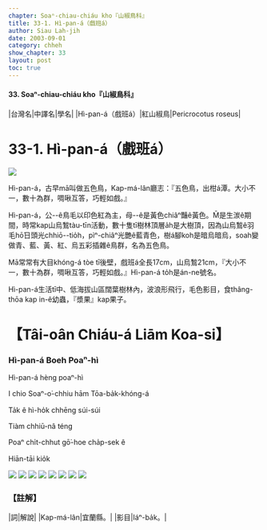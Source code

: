 ```yaml
---
chapter: Soaⁿ-chiau-chiáu kho『山椒鳥科』
title: 33-1. Hì-pan-á（戲班á）
author: Siau Lah-jih
date: 2003-09-01
category: chheh
show_chapter: 33
layout: post
toc: true
---
```


#### 33. Soaⁿ-chiau-chiáu kho『山椒鳥科』


|台灣名|中譯名|學名|
|Hì-pan-á（戲班á）|紅山椒鳥|Pericrocotus roseus|

# 33-1. Hì-pan-á（戲班á）

![](../too5/33/33-1-3.Hì-pan-á.jpg)


Hì-pan-á，古早mā叫做五色鳥，Kap-má-lân廳志：『五色鳥，出柑á潭。大小不一，數十為群，啁啾互答，巧輕如戲。』

Hì-pan-á，公--ê鳥毛以印色紅為主，母--ê是黃色chiâⁿ豔ê黃色。M̄是生湠ê期間，時常kap山烏鶖tàu-tīn活動，數十隻tī樹林頂層a̍h是大樹頂，因為山烏鶖ê羽毛hō͘日頭光chhiō--tio̍h，pìⁿ-chiâⁿ光艷ê藍青色，樹á腳koh是暗烏暗烏，soah變做青、藍、黃、紅、烏五彩插雜ê鳥群，名為五色鳥。

Mā常常有大目khóng-á tòe tī後壁，戲班á全長17cm，山烏鶖21cm，『大小不一，數十為群，啁啾互答，巧輕如戲。』Hì-pan-á to̍h是án-ne號名。

Hì-pan-á生活tī中、低海拔山區闊葉樹林內，波浪形飛行，毛色影目，食thâng-thōa kap in-ê幼蟲，『漿果』kap果子。


# 【Tâi-oân Chiáu-á Liām Koa-si】

### **Hì-pan-á Boeh Poaⁿ-hì**

Hì-pan-á hèng poaⁿ-hì

I chio Soaⁿ-o͘-chhiu hām Tōa-ba̍k-khóng-á

Ta̍k ê hì-ho̍k chhēng súi-súi

Tiàm chhiū-nâ téng

Poaⁿ chi̍t-chhut gō͘-hoe cha̍p-sek ê

Hiān-tāi kio̍k


![](../too5/33/33-1-2.Hì-pan-á.jpg)
![](../too5/33/33-1-1.Hì-pan-á.jpg)
![](../too5/33/33-1-4.Hì-pan-á.jpg)
![](../too5/33/33-1-5.Hì-pan-á.jpg)
![](../too5/33/33-1-6.Hì-pan-á.jpg)
![](../too5/33/33-1-7.Hì-pan-á.jpg)
![](../too5/33/33-1-8.Hì-pan-á.jpg)
![](../too5/33/33-1-9.Hì-pan-á.jpg)



### 【註解】

|詞|解說|
|Kap-má-lân|宜蘭縣。|
|影目|Iáⁿ-ba̍k。|




